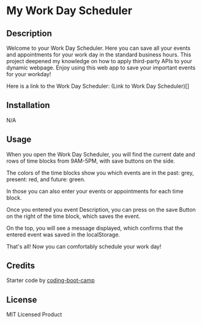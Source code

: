 # My Work Day Scheduler

## Description

Welcome to your Work Day Scheduler.
Here you can save all your events and appointments for your work day in the standard business hours.
This project deepened my knowledge on how to apply third-party APIs to your dynamic webpage.
Enjoy using this web app to save your important events for your workday!

Here is a link to the Work Day Scheduler: (Link to Work Day Scheduler)[]

## Installation

N/A

## Usage

When you open the Work Day Scheduler, you will find the current date and rows of time blocks from 9AM-5PM, with save buttons on the side.


The colors of the time blocks show you which events are in the past: grey, present: red, and future: green.


In those you can also enter your events or appointments for each time block.


Once you entered you event Description, you can press on the save Button on the right of the time block, which saves the event.



On the top, you will see a message displayed, which confirms that the entered event was saved in the localStorage.


That's all! Now you can comfortably schedule your work day!



## Credits

Starter code by [coding-boot-camp](https://github.com/coding-boot-camp/crispy-octo-meme)

## License

MIT Licensed Product




